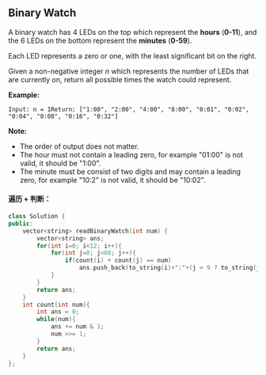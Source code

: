 ## Binary Watch

A binary watch has 4 LEDs on the top which represent the **hours** (**0-11**), and the 6 LEDs on the bottom represent the **minutes** (**0-59**).

Each LED represents a zero or one, with the least significant bit on the right.

Given a non-negative integer *n* which represents the number of LEDs that are currently on, return all possible times the watch could represent.

**Example:**

```
Input: n = 1Return: ["1:00", "2:00", "4:00", "8:00", "0:01", "0:02", "0:04", "0:08", "0:16", "0:32"]
```

**Note:**

- The order of output does not matter.
- The hour must not contain a leading zero, for example "01:00" is not valid, it should be "1:00".
- The minute must be consist of two digits and may contain a leading zero, for example "10:2" is not valid, it should be "10:02".

#### 遍历 + 判断：

```c++
class Solution {
public:
    vector<string> readBinaryWatch(int num) {
        vector<string> ans;
        for(int i=0; i<12; i++){
            for(int j=0; j<60; j++){
                if(count(i) + count(j) == num)
                    ans.push_back(to_string(i)+":"+(j > 9 ? to_string(j) : "0"+to_string(j)));
            }
        }
        return ans;
    }
    int count(int num){
        int ans = 0;
        while(num){
            ans += num & 1;
            num >>= 1;
        }
        return ans;
    }
};
```

